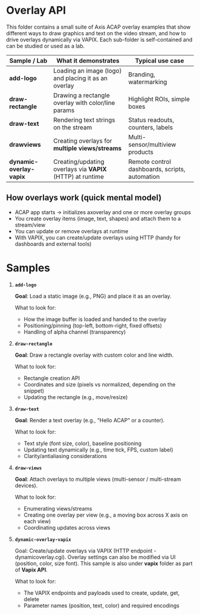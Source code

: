 # Overlay API

This folder contains a small suite of Axis ACAP overlay examples that show different ways to draw graphics and text on the video stream, and how to drive overlays dynamically via VAPIX. Each sub-folder is self-contained and can be studied or used as a lab.

| Sample / Lab              | What it demonstrates                                       | Typical use case                               |
| ------------------------- | ---------------------------------------------------------- | ---------------------------------------------- |
| **add-logo**              | Loading an image (logo) and placing it as an overlay       | Branding, watermarking                         |
| **draw-rectangle**        | Drawing a rectangle overlay with color/line params         | Highlight ROIs, simple boxes                   |
| **draw-text**             | Rendering text strings on the stream                       | Status readouts, counters, labels              |
| **drawviews**             | Creating overlays for **multiple views/streams**           | Multi-sensor/multiview products                |
| **dynamic-overlay-vapix** | Creating/updating overlays via **VAPIX** (HTTP) at runtime | Remote control dashboards, scripts, automation |


## How overlays work (quick mental model)

- ACAP app starts → initializes axoverlay and one or more overlay groups
- You create overlay items (image, text, shapes) and attach them to a stream/view
- You can update or remove overlays at runtime
- With VAPIX, you can create/update overlays using HTTP (handy for dashboards and external tools)

# Samples

1) **`add-logo`**

    **Goal**: Load a static image (e.g., PNG) and place it as an overlay.

    What to look for:

    - How the image buffer is loaded and handed to the overlay
    - Positioning/pinning (top-left, bottom-right, fixed offsets)
    - Handling of alpha channel (transparency)

2) **`draw-rectangle`**

    **Goal**: Draw a rectangle overlay with custom color and line width.

    What to look for:

    - Rectangle creation API
    - Coordinates and size (pixels vs normalized, depending on the snippet)
    - Updating the rectangle (e.g., move/resize)

3) **`draw-text`**

    **Goal**: Render a text overlay (e.g., “Hello ACAP” or a counter).

    What to look for:

    - Text style (font size, color), baseline positioning
    - Updating text dynamically (e.g., time tick, FPS, custom label)
    - Clarity/antialiasing considerations

4) **`draw-views`**

    **Goal**: Attach overlays to multiple views (multi-sensor / multi-stream devices).

    What to look for:

    - Enumerating views/streams
    - Creating one overlay per view (e.g., a moving box across X axis on each view)
    - Coordinating updates across views

5) **`dynamic-overlay-vapix`**

    Goal: Create/update overlays via VAPIX (HTTP endpoint - dynamicoverlay.cgi). Overlay settings can also be modified via UI (position, color, size font). This sample is also under **vapix** folder as part of **Vapix API**.

    What to look for:

    - The VAPIX endpoints and payloads used to create, update, get, delete
    - Parameter names (position, text, color) and required encodings

